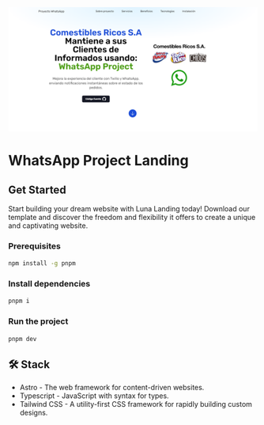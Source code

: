 ![image](./screenshot.png)

# WhatsApp Project Landing

## Get Started

Start building your dream website with Luna Landing today! Download our template and discover the freedom and flexibility it offers to create a unique and captivating website.

### Prerequisites

```sh
npm install -g pnpm
```

### Install dependencies

```sh
pnpm i
```

### Run the project

```sh
pnpm dev
```

## 🛠️ Stack

- Astro - The web framework for content-driven websites.
- Typescript - JavaScript with syntax for types.
- Tailwind CSS - A utility-first CSS framework for rapidly building custom designs.
